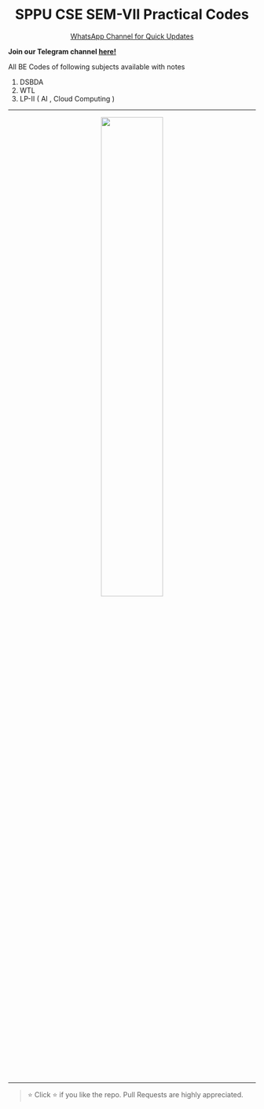 <h1 align="center">SPPU CSE SEM-VII Practical Codes</h1>

<p align='center'>
  <a href="https://whatsapp.com/channel/0029ValjFriICVfpcV9HFc3b">
    WhatsApp Channel for Quick Updates
  </a>
</p>

**Join our Telegram channel [here!](https://t.me/SPPU_TE_BE_COMP)**

All BE Codes of following subjects available with notes  
1) DSBDA
2) WTL
2) LP-II ( AI , Cloud Computing )

<hr/>
<p align="center">
  <img src="https://github.com/user-attachments/assets/3c77d01e-0e5b-4bcd-8bcf-6410aec6840c" width="50%" />
</p>
<hr/>

> ⭐ Click :star: if you like the repo. Pull Requests are highly appreciated.
